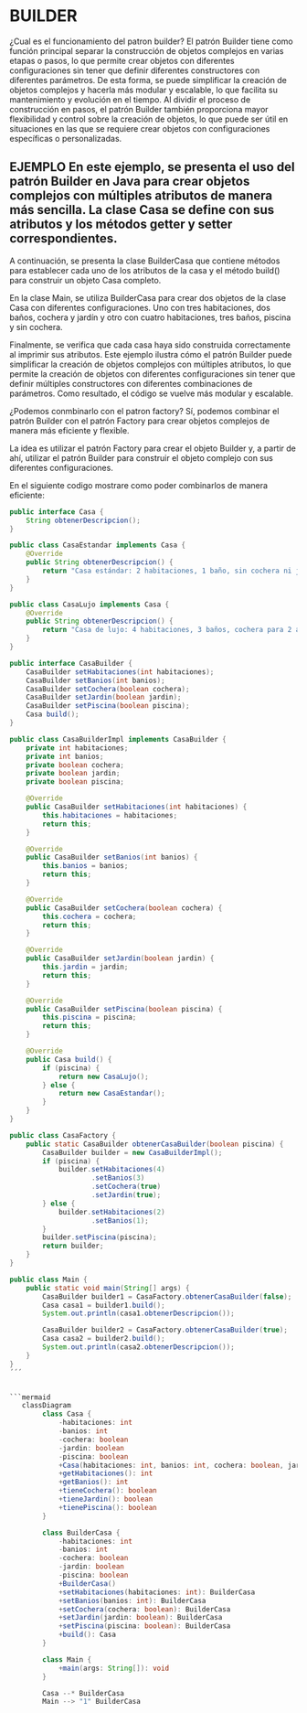 
# BUILDER

¿Cual es el funcionamiento del patron builder? El patrón Builder tiene como función principal separar la construcción de objetos complejos en varias etapas o pasos, lo que permite crear objetos con diferentes configuraciones sin tener que definir diferentes constructores con diferentes parámetros. De esta forma, se puede simplificar la creación de objetos complejos y hacerla más modular y escalable, lo que facilita su mantenimiento y evolución en el tiempo. Al dividir el proceso de construcción en pasos, el patrón Builder también proporciona mayor flexibilidad y control sobre la creación de objetos, lo que puede ser útil en situaciones en las que se requiere crear objetos con configuraciones específicas o personalizadas. 

## EJEMPLO En este ejemplo, se presenta el uso del patrón Builder en Java para crear objetos complejos con múltiples atributos de manera más sencilla. La clase Casa se define con sus atributos y los métodos getter y setter correspondientes.

A continuación, se presenta la clase BuilderCasa que contiene métodos para establecer cada uno de los atributos de la casa y el método build() para construir un objeto Casa completo.

En la clase Main, se utiliza BuilderCasa para crear dos objetos de la clase Casa con diferentes configuraciones. Uno con tres habitaciones, dos baños, cochera y jardín y otro con cuatro habitaciones, tres baños, piscina y sin cochera.

Finalmente, se verifica que cada casa haya sido construida correctamente al imprimir sus atributos. Este ejemplo ilustra cómo el patrón Builder puede simplificar la creación de objetos complejos con múltiples atributos, lo que permite la creación de objetos con diferentes configuraciones sin tener que definir múltiples constructores con diferentes combinaciones de parámetros. Como resultado, el código se vuelve más modular y escalable.

¿Podemos conmbinarlo con el patron factory? Sí, podemos combinar el patrón Builder con el patrón Factory para crear objetos complejos de manera más eficiente y flexible.

La idea es utilizar el patrón Factory para crear el objeto Builder y, a partir de ahí, utilizar el patrón Builder para construir el objeto complejo con sus diferentes configuraciones.

En el siguiente codigo mostrare como poder combinarlos de manera eficiente: 
```java
public interface Casa {
    String obtenerDescripcion();
}

public class CasaEstandar implements Casa {
    @Override
    public String obtenerDescripcion() {
        return "Casa estándar: 2 habitaciones, 1 baño, sin cochera ni jardín";
    }
}

public class CasaLujo implements Casa {
    @Override
    public String obtenerDescripcion() {
        return "Casa de lujo: 4 habitaciones, 3 baños, cochera para 2 autos y jardín amplio";
    }
}

public interface CasaBuilder {
    CasaBuilder setHabitaciones(int habitaciones);
    CasaBuilder setBanios(int banios);
    CasaBuilder setCochera(boolean cochera);
    CasaBuilder setJardin(boolean jardin);
    CasaBuilder setPiscina(boolean piscina);
    Casa build();
}

public class CasaBuilderImpl implements CasaBuilder {
    private int habitaciones;
    private int banios;
    private boolean cochera;
    private boolean jardin;
    private boolean piscina;

    @Override
    public CasaBuilder setHabitaciones(int habitaciones) {
        this.habitaciones = habitaciones;
        return this;
    }

    @Override
    public CasaBuilder setBanios(int banios) {
        this.banios = banios;
        return this;
    }

    @Override
    public CasaBuilder setCochera(boolean cochera) {
        this.cochera = cochera;
        return this;
    }

    @Override
    public CasaBuilder setJardin(boolean jardin) {
        this.jardin = jardin;
        return this;
    }

    @Override
    public CasaBuilder setPiscina(boolean piscina) {
        this.piscina = piscina;
        return this;
    }

    @Override
    public Casa build() {
        if (piscina) {
            return new CasaLujo();
        } else {
            return new CasaEstandar();
        }
    }
}

public class CasaFactory {
    public static CasaBuilder obtenerCasaBuilder(boolean piscina) {
        CasaBuilder builder = new CasaBuilderImpl();
        if (piscina) {
            builder.setHabitaciones(4)
                    .setBanios(3)
                    .setCochera(true)
                    .setJardin(true);
        } else {
            builder.setHabitaciones(2)
                    .setBanios(1);
        }
        builder.setPiscina(piscina);
        return builder;
    }
}

public class Main {
    public static void main(String[] args) {
        CasaBuilder builder1 = CasaFactory.obtenerCasaBuilder(false);
        Casa casa1 = builder1.build();
        System.out.println(casa1.obtenerDescripcion());

        CasaBuilder builder2 = CasaFactory.obtenerCasaBuilder(true);
        Casa casa2 = builder2.build();
        System.out.println(casa2.obtenerDescripcion());
    }
}
´´´


```mermaid 
   classDiagram
        class Casa {
            -habitaciones: int
            -banios: int
            -cochera: boolean
            -jardin: boolean
            -piscina: boolean
            +Casa(habitaciones: int, banios: int, cochera: boolean, jardin: boolean, piscina: boolean)
            +getHabitaciones(): int
            +getBanios(): int
            +tieneCochera(): boolean
            +tieneJardin(): boolean
            +tienePiscina(): boolean
        }

        class BuilderCasa {
            -habitaciones: int
            -banios: int
            -cochera: boolean
            -jardin: boolean
            -piscina: boolean
            +BuilderCasa()
            +setHabitaciones(habitaciones: int): BuilderCasa
            +setBanios(banios: int): BuilderCasa
            +setCochera(cochera: boolean): BuilderCasa
            +setJardin(jardin: boolean): BuilderCasa
            +setPiscina(piscina: boolean): BuilderCasa
            +build(): Casa
        }

        class Main {
            +main(args: String[]): void
        }

        Casa --* BuilderCasa
        Main --> "1" BuilderCasa


